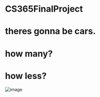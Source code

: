 # CS365FinalProject
# theres gonna be cars.
# how many?
# how less?

![image](https://user-images.githubusercontent.com/76009783/221618441-c4d5a398-960c-4821-8db9-efa370de01a7.png)
